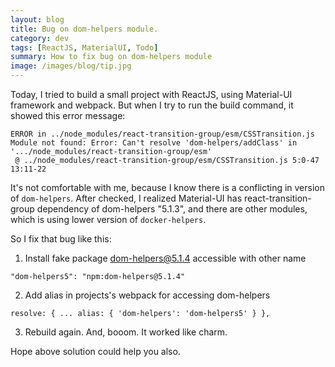 ```yaml
---
layout: blog
title: Bug on dom-helpers module.
category: dev
tags: [ReactJS, MaterialUI, Todo]
summary: How to fix bug on dom-helpers module
image: /images/blog/tip.jpg
---
```

Today, I tried to build a small project with ReactJS, using Material-UI framework and webpack. But when I try to run the build 
command, it showed this error message:

```
ERROR in ../node_modules/react-transition-group/esm/CSSTransition.js
Module not found: Error: Can't resolve 'dom-helpers/addClass' in '.../node_modules/react-transition-group/esm'
 @ ../node_modules/react-transition-group/esm/CSSTransition.js 5:0-47 13:11-22
```
It's not comfortable with me, because I know there is a conflicting in version of `dom-helpers`. After checked, I realized Material-UI
has react-transition-group dependency of dom-helpers "5.1.3", and there are other modules, which is using lower version of `docker-helpers`. 

So I fix that bug like this:
1. Install fake package dom-helpers@5.1.4 accessible with other name
```
"dom-helpers5": "npm:dom-helpers@5.1.4"
```
2. Add alias in projects's webpack for accessing dom-helpers
```
resolve: { ... alias: { 'dom-helpers': 'dom-helpers5' } },
```

3. Rebuild again. And, booom. It worked like charm.

Hope above solution could help you also.
